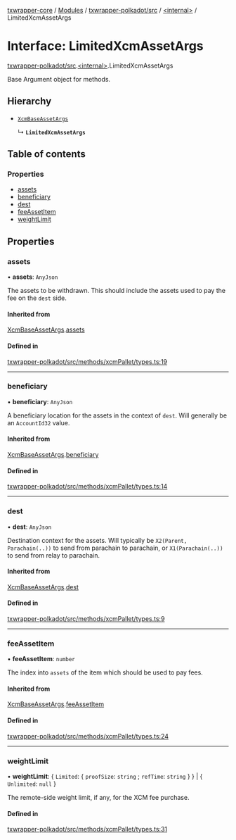 [txwrapper-core](../README.md) / [Modules](../modules.md) / [txwrapper-polkadot/src](../modules/txwrapper_polkadot_src.md) / [\<internal\>](../modules/txwrapper_polkadot_src._internal_.md) / LimitedXcmAssetArgs

# Interface: LimitedXcmAssetArgs

[txwrapper-polkadot/src](../modules/txwrapper_polkadot_src.md).[\<internal\>](../modules/txwrapper_polkadot_src._internal_.md).LimitedXcmAssetArgs

Base Argument object for methods.

## Hierarchy

- [`XcmBaseAssetArgs`](txwrapper_polkadot_src._internal_.XcmBaseAssetArgs.md)

  ↳ **`LimitedXcmAssetArgs`**

## Table of contents

### Properties

- [assets](txwrapper_polkadot_src._internal_.LimitedXcmAssetArgs.md#assets)
- [beneficiary](txwrapper_polkadot_src._internal_.LimitedXcmAssetArgs.md#beneficiary)
- [dest](txwrapper_polkadot_src._internal_.LimitedXcmAssetArgs.md#dest)
- [feeAssetItem](txwrapper_polkadot_src._internal_.LimitedXcmAssetArgs.md#feeassetitem)
- [weightLimit](txwrapper_polkadot_src._internal_.LimitedXcmAssetArgs.md#weightlimit)

## Properties

### assets

• **assets**: `AnyJson`

The assets to be withdrawn. This should include the assets used to pay the fee on the
`dest` side.

#### Inherited from

[XcmBaseAssetArgs](txwrapper_polkadot_src._internal_.XcmBaseAssetArgs.md).[assets](txwrapper_polkadot_src._internal_.XcmBaseAssetArgs.md#assets)

#### Defined in

[txwrapper-polkadot/src/methods/xcmPallet/types.ts:19](https://github.com/paritytech/txwrapper-core/blob/fe8eeb2/packages/txwrapper-polkadot/src/methods/xcmPallet/types.ts#L19)

___

### beneficiary

• **beneficiary**: `AnyJson`

A beneficiary location for the assets in the context of `dest`. Will generally be
an `AccountId32` value.

#### Inherited from

[XcmBaseAssetArgs](txwrapper_polkadot_src._internal_.XcmBaseAssetArgs.md).[beneficiary](txwrapper_polkadot_src._internal_.XcmBaseAssetArgs.md#beneficiary)

#### Defined in

[txwrapper-polkadot/src/methods/xcmPallet/types.ts:14](https://github.com/paritytech/txwrapper-core/blob/fe8eeb2/packages/txwrapper-polkadot/src/methods/xcmPallet/types.ts#L14)

___

### dest

• **dest**: `AnyJson`

Destination context for the assets. Will typically be `X2(Parent, Parachain(..))` to send
from parachain to parachain, or `X1(Parachain(..))` to send from relay to parachain.

#### Inherited from

[XcmBaseAssetArgs](txwrapper_polkadot_src._internal_.XcmBaseAssetArgs.md).[dest](txwrapper_polkadot_src._internal_.XcmBaseAssetArgs.md#dest)

#### Defined in

[txwrapper-polkadot/src/methods/xcmPallet/types.ts:9](https://github.com/paritytech/txwrapper-core/blob/fe8eeb2/packages/txwrapper-polkadot/src/methods/xcmPallet/types.ts#L9)

___

### feeAssetItem

• **feeAssetItem**: `number`

The index into `assets` of the item which should be used to pay
fees.

#### Inherited from

[XcmBaseAssetArgs](txwrapper_polkadot_src._internal_.XcmBaseAssetArgs.md).[feeAssetItem](txwrapper_polkadot_src._internal_.XcmBaseAssetArgs.md#feeassetitem)

#### Defined in

[txwrapper-polkadot/src/methods/xcmPallet/types.ts:24](https://github.com/paritytech/txwrapper-core/blob/fe8eeb2/packages/txwrapper-polkadot/src/methods/xcmPallet/types.ts#L24)

___

### weightLimit

• **weightLimit**: \{ `Limited`: \{ `proofSize`: `string` ; `refTime`: `string`  }  } \| \{ `Unlimited`: ``null``  }

The remote-side weight limit, if any, for the XCM fee purchase.

#### Defined in

[txwrapper-polkadot/src/methods/xcmPallet/types.ts:31](https://github.com/paritytech/txwrapper-core/blob/fe8eeb2/packages/txwrapper-polkadot/src/methods/xcmPallet/types.ts#L31)
